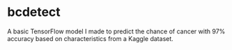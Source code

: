 # bcdetect

A basic TensorFlow model I made to predict the chance of cancer with 97% accuracy 
based on characteristics from a Kaggle dataset.
